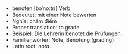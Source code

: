 - benoten	[bəˈnoːtn̩]	Verb
- Bedeutet: mit einer Note bewerten
- Nghĩa: chấm điểm
- Proper translation: to grade
- Beispiel: Die Lehrerin benotet die Prüfungen.
- Familienwörter: Note, Benotung (grading)	
- Latin root: *nota*